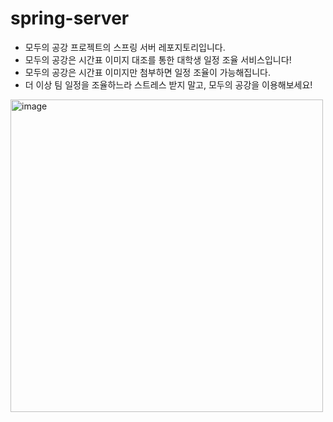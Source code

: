 # spring-server
- 모두의 공강 프로젝트의 스프링 서버 레포지토리입니다.
- 모두의 공강은 시간표 이미지 대조를 통한 대학생 일정 조율 서비스입니다!
- 모두의 공강은 시간표 이미지만 첨부하면 일정 조율이 가능해집니다.
- 더 이상 팀 일정을 조율하느라 스트레스 받지 말고, 모두의 공강을 이용해보세요!

<img width="500" alt="image" src="https://user-images.githubusercontent.com/67811880/225683421-4810d8f8-f5af-419a-8dd4-72f6207439a1.png">
